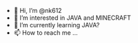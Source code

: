 - 👋 Hi, I’m @nk612
- 👀 I’m interested in JAVA and MINECRAFT
- 🌱 I’m currently learning JAVA?
- 📫 How to reach me ...

